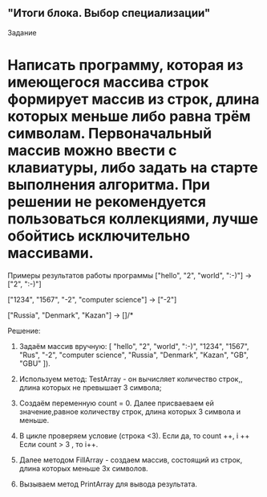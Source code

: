 
## "Итоги блока. Выбор специализации"
Задание
# Написать программу, которая из имеющегося массива строк формирует массив из строк, длина которых меньше либо равна трём символам. Первоначальный массив можно ввести с клавиатуры, либо задать на старте выполнения алгоритма. При решении не рекомендуется пользоваться коллекциями, лучше обойтись исключительно массивами.

Примеры результатов работы программы
["hello", "2", "world", ":-)"] -> ["2", ":-)"]

["1234", "1567", "-2", "computer science"] -> ["-2"]

["Russia", "Denmark", "Kazan"] -> []/*

Решение:
1. Задаём массив вручную: [ "hello", "2", "world", ":-)", "1234", "1567", "Rus", "-2", "computer science", "Russia", "Denmark", "Kazan", "GB", "GBU" ]).

2. Используем метод:  TestArray - он вычисляет количество строк,, длина которых не превышает 3 символа;
3. Создаём переменную count = 0. Далее присваеваем ей значение,равное количеству строк, длина которых 3 символа и меньше.
4. В цикле проверяем условие (строка <3). Если да,  то count ++, i ++
   Если count > 3 , то i++.
5. Далее методом FillArray - создаем массив, состоящий из строк, длина которых меньше 3х символов.
6. Вызываем  метод PrintArray для вывода результата.
